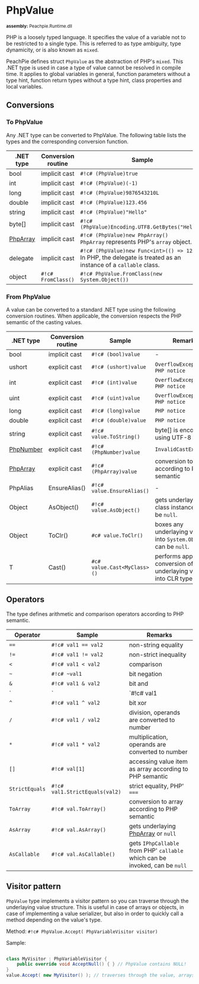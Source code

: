 # PhpValue

<small>**assembly:** Peachpie.Runtime.dll</small>

PHP is a loosely typed language. It specifies the value of a variable not to be restricted to a single type. This is referred to as type ambiguity, type dynamicity, or is also known as `mixed`.

PeachPie defines struct `PhpValue` as the abstraction of PHP's `mixed`. This .NET type is used in case a type of value cannot be resolved in compile time. It applies to global variables in general, function parameters without a type hint, function return types without a type hint, class properties and local variables.

## Conversions

### To PhpValue

Any .NET type can be converted to PhpValue. The following table lists the types and the corresponding conversion function.

.NET type | Conversion routine | Sample
---       | ---                | ---
bool | implicit cast | `#!c# (PhpValue)true`
int | implicit cast | `#!c# (PhpValue)(-1)`
long | implicit cast | `#!c# (PhpValue)9876543210L`
double | implicit cast | `#!c# (PhpValue)123.456`
string | implicit cast | `#!c# (PhpValue)"Hello"`
byte[] | implicit cast | `#!c# (PhpValue)Encoding.UTF8.GetBytes("Hello")`
[PhpArray](phparray) | implicit cast | `#!c# (PhpValue)new PhpArray()`<br/>`PhpArray` represents PHP's `array` object.
delegate | implicit cast | `#!c# (PhpValue)new Func<int>(() => 123)`<br/>In PHP, the delegate is treated as an instance of a `callable` class.
object | `#!c# FromClass()` | `#!c# PhpValue.FromClass(new System.Object())`

### From PhpValue

A value can be converted to a standard .NET type using the following conversion routines. When applicable, the conversion respects the PHP semantic of the casting values.

.NET type | Conversion routine | Sample | Remarks
---       | ---                | ---    | ---
bool | implicit cast | `#!c# (bool)value` | -
ushort | explicit cast | `#!c# (ushort)value` | `OverflowException`, `PHP notice`
int | explicit cast | `#!c# (int)value` | `OverflowException`, `PHP notice`
uint | explicit cast | `#!c# (uint)value` | `OverflowException`, `PHP notice`
long | explicit cast | `#!c# (long)value` | `PHP notice`
double | explicit cast | `#!c# (double)value` | `PHP notice`
string | explicit cast | `#!c# value.ToString()` | byte[] is encoded using UTF-8
[PhpNumber](phpnumber) | explicit cast | `#!c# (PhpNumber)value` | `InvalidCastException`
[PhpArray](phparray) | explicit cast | `#!c# (PhpArray)value` | conversion to array according to PHP semantic
PhpAlias | EnsureAlias() | `#!c# value.EnsureAlias()` | -
Object | AsObject() | `#!c# value.AsObject()` | gets underlaying class instance, can be `null`.
Object | ToClr() | `#c# value.ToClr()` | boxes any underlaying value into `System.Object`, can be `null`.
T | Cast<T>() | `#c# value.Cast<MyClass>()` | performs appropriate conversion of underlaying value into CLR type `T`.

## Operators

The type defines arithmetic and comparison operators according to PHP semantic.

Operator | Sample | Remarks
---      | ---    | ---
`==` | `#!c# val1 == val2` | non-string equality
`!=` | `#!c# val1 != val2` | non-strict inequality
`<` | `#!c# val1 < val2` | comparison
`~` | `#!c# ~val1` | bit negation
`&` | `#!c# val1 & val2` | bit and
`|` | `#!c# val1 | val2` | bit or
`^` | `#!c# val1 ^ val2` | bit xor
`/` | `#!c# val1 / val2` | division, operands are converted to number
`*` | `#!c# val1 * val2` | multiplication, operands are converted to number
`[]` | `#!c# val[1]` | accessing value item as array according to PHP semantic
`StrictEquals` | `#!c# val1.StrictEquals(val2)` | strict equality, PHP' `===`
`ToArray` | `#!c# val.ToArray()` | conversion to array according to PHP semantic
`AsArray` | `#!c# val.AsArray()` | gets underlaying [PhpArray](phparray) or `null`
`AsCallable` | `#!c# val.AsCallable()` | gets `IPhpCallable` from PHP' `callable` which can be invoked, can be `null`

## Visitor pattern

`PhpValue` type implements a visitor pattern so you can traverse through the underlaying value structure. This is useful in case of arrays or objects, in case of implementing a value serializer, but also in order to quickly call a method depending on the value's type.

Method: `#!c# PhpValue.Accept( PhpVariableVisitor visitor)`

Sample:

```c#

class MyVisitor : PhpVariableVisitor {
    public override void AcceptNull() { } // PhpValue contains NULL!
}
value.Accept( new MyVisitor() ); // traverses through the value, arrays and objects
```
